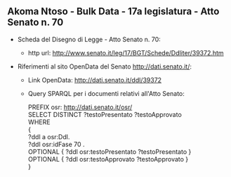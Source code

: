 ## Akoma Ntoso - Bulk Data - 17a legislatura - Atto Senato n. 70 ##

* Scheda del Disegno di Legge - Atto Senato n. 70:
	* http url: http://www.senato.it/leg/17/BGT/Schede/Ddliter/39372.htm

* Riferimenti al sito OpenData del Senato http://dati.senato.it/:
	* Link OpenData: http://dati.senato.it/ddl/39372
	* Query SPARQL per i documenti relativi all'Atto Senato:

        PREFIX osr: <http://dati.senato.it/osr/>  
		SELECT DISTINCT ?testoPresentato ?testoApprovato  
		WHERE  
		{  
		    ?ddl a osr:Ddl.  
		    ?ddl osr:idFase 70 .  
		    OPTIONAL { ?ddl osr:testoPresentato ?testoPresentato }  
		    OPTIONAL { ?ddl osr:testoApprovato ?testoApprovato }  
		}
		